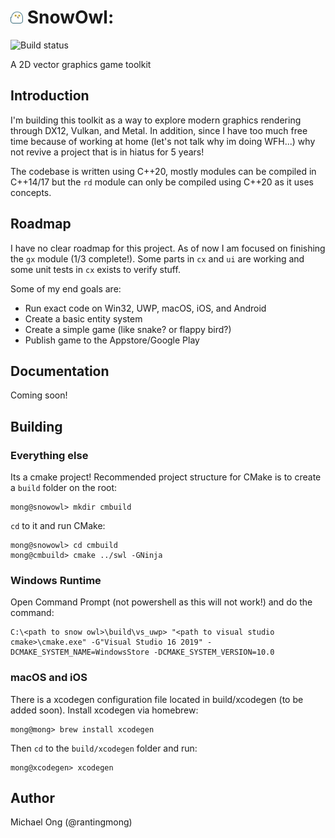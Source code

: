 
# <img src="https://raw.githubusercontent.com/mongindustries/snowowl/master/logo.png" width=20/> SnowOwl:
![Build status](https://github.com/mongindustries/snowowl/workflows/swl%20build%20UWP/badge.svg?branch=develop)

A 2D vector graphics game toolkit


## Introduction
I'm building this toolkit as a way to explore modern graphics rendering through DX12, Vulkan, and Metal. In addition, since I have too much free time because of working at home (let's not talk why im doing WFH...) why not revive a project that is in hiatus for 5 years!

The codebase is written using C++20, mostly modules can be compiled in C++14/17 but the `rd` module can only be compiled using C++20 as it uses concepts.

## Roadmap
I have no clear roadmap for this project. As of now I am focused on finishing the `gx` module (1/3 complete!). Some parts in `cx` and `ui` are working and some unit tests in `cx` exists to verify stuff.

Some of my end goals are:
- Run exact code on Win32, UWP, macOS, iOS, and Android
- Create a basic entity system
- Create a simple game (like snake? or flappy bird?)
- Publish game to the Appstore/Google Play

## Documentation
Coming soon!

## Building

### Everything else
Its a cmake project! Recommended project structure for CMake is to create a `build` folder on the root:

```
mong@snowowl> mkdir cmbuild
```

`cd` to it and run CMake:

```
mong@snowowl> cd cmbuild
mong@cmbuild> cmake ../swl -GNinja
```

### Windows Runtime
Open Command Prompt (not powershell as this will not work!) and do the command:

```
C:\<path to snow owl>\build\vs_uwp> "<path to visual studio cmake>\cmake.exe" -G"Visual Studio 16 2019" -DCMAKE_SYSTEM_NAME=WindowsStore -DCMAKE_SYSTEM_VERSION=10.0
```

### macOS and iOS
There is a xcodegen configuration file located in build/xcodegen (to be added soon). Install xcodegen via homebrew:

```
mong@mong> brew install xcodegen
```

Then `cd` to the `build/xcodegen` folder and run:

```
mong@xcodegen> xcodegen
```

## Author

Michael Ong (@rantingmong)
